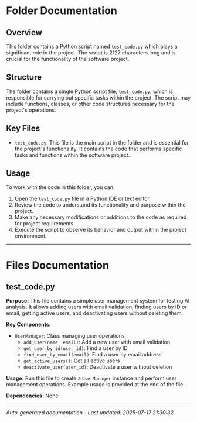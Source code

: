 # Folder Documentation

## Overview
This folder contains a Python script named `test_code.py` which plays a significant role in the project. The script is 2127 characters long and is crucial for the functionality of the software project.

## Structure
The folder contains a single Python script file, `test_code.py`, which is responsible for carrying out specific tasks within the project. The script may include functions, classes, or other code structures necessary for the project's operations.

## Key Files
- `test_code.py`: This file is the main script in the folder and is essential for the project's functionality. It contains the code that performs specific tasks and functions within the software project.

## Usage
To work with the code in this folder, you can:
1. Open the `test_code.py` file in a Python IDE or text editor.
2. Review the code to understand its functionality and purpose within the project.
3. Make any necessary modifications or additions to the code as required for project requirements.
4. Execute the script to observe its behavior and output within the project environment.

---

# Files Documentation

## test_code.py

**Purpose:** This file contains a simple user management system for testing AI analysis. It allows adding users with email validation, finding users by ID or email, getting active users, and deactivating users without deleting them.

**Key Components:**
- `UserManager`: Class managing user operations
  - `add_user(name, email)`: Add a new user with email validation
  - `get_user_by_id(user_id)`: Find a user by ID
  - `find_user_by_email(email)`: Find a user by email address
  - `get_active_users()`: Get all active users
  - `deactivate_user(user_id)`: Deactivate a user without deletion

**Usage:** Run this file to create a `UserManager` instance and perform user management operations. Example usage is provided at the end of the file.

**Dependencies:** None

---
*Auto-generated documentation - Last updated: 2025-07-17 21:30:32*
